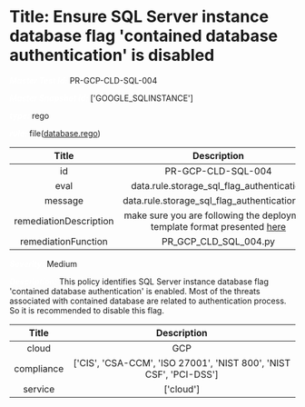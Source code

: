 



# Title: Ensure SQL Server instance database flag 'contained database authentication' is disabled


***<font color="white">Master Test Id:</font>*** PR-GCP-CLD-SQL-004

***<font color="white">Master Snapshot Id:</font>*** ['GOOGLE_SQLINSTANCE']

***<font color="white">type:</font>*** rego

***<font color="white">rule:</font>*** file([database.rego])  
  
  
  
  

|Title|Description|
| :---: | :---: |
|id|PR-GCP-CLD-SQL-004|
|eval|data.rule.storage_sql_flag_authentication|
|message|data.rule.storage_sql_flag_authentication_err|
|remediationDescription|make sure you are following the deployment template format presented <a href='https://cloud.google.com/sql/docs/mysql/admin-api/rest/v1beta4/instances' target='_blank'>here</a>|
|remediationFunction|PR_GCP_CLD_SQL_004.py|


***<font color="white">Severity:</font>*** Medium

***<font color="white">Description:</font>*** This policy identifies SQL Server instance database flag 'contained database authentication' is enabled. Most of the threats associated with contained database are related to authentication process. So it is recommended to disable this flag.  
  
  

|Title|Description|
| :---: | :---: |
|cloud|GCP|
|compliance|['CIS', 'CSA-CCM', 'ISO 27001', 'NIST 800', 'NIST CSF', 'PCI-DSS']|
|service|['cloud']|



[database.rego]: https://github.com/prancer-io/prancer-compliance-test/tree/master/google/cloud/database.rego
